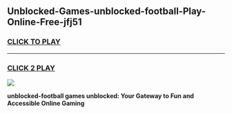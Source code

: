
## Unblocked-Games-unblocked-football-Play-Online-Free-jfj51
<h3>
<a href="https://premium76.site?title=unblocked-football&ref=26A">CLICK TO PLAY</a></h3>
<hr>

<h3>
<a href="https://premium76.site?title=unblocked-football&ref=26A">CLICK 2 PLAY</a>
  
</h3>

<a href="https://premium76.site?title=unblocked-football&ref=26A"><img src="https://clearcache.store/games.png"></a>


**unblocked-football games unblocked: Your Gateway to Fun and Accessible Online Gaming**
